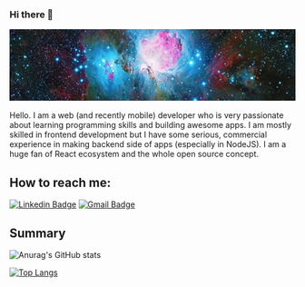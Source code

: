 ### Hi there 👋

![Some nebula photo](https://github.com/kamilmateusiak/kamilmateusiak/blob/main/nebula.jpg)

Hello. I am a web (and recently mobile) developer who is very passionate about learning programming skills and building awesome apps. I am mostly skilled in frontend development but I have some serious, commercial experience in making backend side of apps (especially in NodeJS). I am a huge fan of React ecosystem and the whole open source concept. 

## How to reach me: 

[![Linkedin Badge](https://img.shields.io/badge/-LinkedIn-blue?style=flat-square&logo=Linkedin&logoColor=white&link=https://www.linkedin.com/in/kamil-mateusiak/)](https://www.linkedin.com/in/kamil-mateusiak/)
[![Gmail Badge](https://img.shields.io/badge/-Gmail-c14438?style=flat-square&logo=Gmail&logoColor=white&link=mailto:kamilmateusiak@gmail.com)](mailto:kamilmateusiak@gmail.com)


## Summary

![Anurag's GitHub stats](https://github-readme-stats.vercel.app/api?username=kamilmateusiak&show_icons=true&theme=radical)

[![Top Langs](https://github-readme-stats.vercel.app/api/top-langs/?username=kamilmateusiak&theme=radical)](https://github.com/anuraghazra/github-readme-stats)
